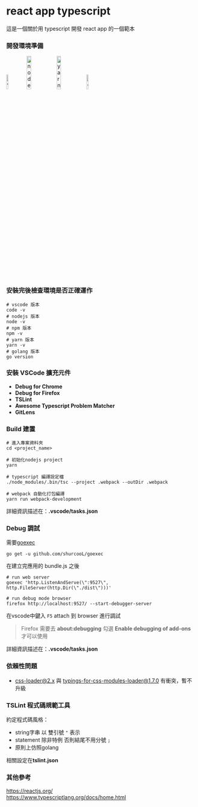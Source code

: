 # react app typescript

這是一個關於用 typescript 開發 react app 的一個範本


### 開發環境準備

<a href="https://code.visualstudio.com">
<img src="https://user-images.githubusercontent.com/49339/32078127-102bbcfe-baa6-11e7-8ab9-b04dcad2035e.png" alt="vscode-img" width="10%"/></a>

<a href="https://nodejs.org">
<img src="https://nodejs.org/static/images/logos/nodejs-new-pantone-black.png" alt="nodejs-img" width="15%"/></a>

<a href="https://yarnpkg.com">
<img src="https://raw.githubusercontent.com/yarnpkg/assets/master/yarn-kitten-full.png" alt="yarn-img" width="15%"/></a>

<a href="https://golang.org/dl">
<img src="https://blog.golang.org/go-brand/Go-Logo/SVG/Go-Logo_Blue.svg" alt="golang-img" width="10%"/></a>


### 安裝完後檢查環境是否正確運作

```shell
# vscode 版本
code -v
# nodejs 版本
node -v
# npm 版本
npm -v
# yarn 版本
yarn -v
# golang 版本
go version
```


### 安裝 VSCode 擴充元件

* **Debug for Chrome**
* **Debug for Firefox**
* **TSLint**
* **Awesome Typescript Problem Matcher**
* **GitLens**


### Build 建置

```shell
# 進入專案資料夾
cd <project_name>

# 初始化nodejs project
yarn

# typescript 編譯設定檔
./node_modules/.bin/tsc --project .webpack --outDir .webpack

# webpack 自動化打包編譯
yarn run webpack-development
```

詳細資訊描述在：**.vscode/tasks.json**


### Debug 調試

需要[goexec](https://github.com/shurcooL/goexec)

```shell
go get -u github.com/shurcooL/goexec
```

在建立完應用的 bundle.js 之後

```shell
# run web server
goexec 'http.ListenAndServe(\":9527\", http.FileServer(http.Dir(\"./dist\")))'

# run debug mode browser
firefox http://localhost:9527/ --start-debugger-server
```

在vscode中鍵入 `F5` attach 到 browser 進行調試

> Firefox 需要去 **about:debugging** 勾選 **Enable debugging of add-ons** 才可以使用

詳細資訊描述在：**.vscode/tasks.json**


### 依賴性問題

* css-loader@2.x 與 typings-for-css-modules-loader@1.7.0 有衝突，暫不升級


### TSLint 程式碼規範工具

約定程式碼風格：

* string字串 以 雙引號 `"` 表示
* statement 除非特例 否則結尾不用分號 `;`
* 原則上仿照golang

相關設定在**tslint.json**


### 其他參考

https://reactjs.org/  
https://www.typescriptlang.org/docs/home.html  
